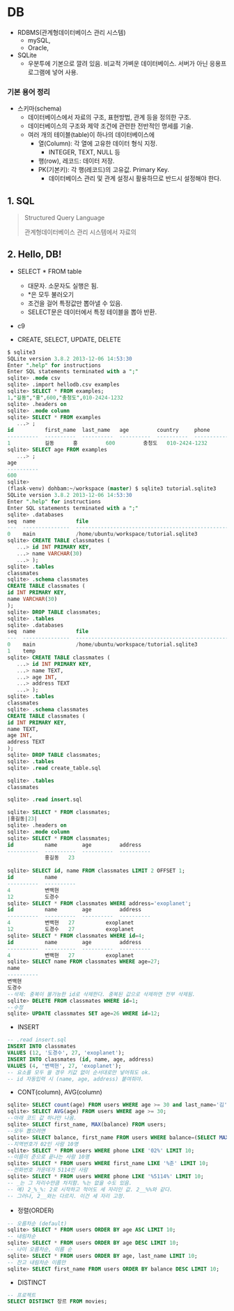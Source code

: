 # DB

* RDBMS(관계형데이터베이스 관리 시스템)
  * mySQL, 
  * Oracle, 
* SQLite
  * 우분투에 기본으로 깔려 있음. 비교적 가벼운 데이터베이스. 서버가 아닌 응용프로그램에 넣어 사용.



### 기본 용어 정리

* 스키마(schema)
  * 데이터베이스에서 자료의 구조, 표현방법, 관계 등을 정의한 구조.
  * 데이터베이스의 구조와 제약 조건에 관련한 전반적인 명세를 기술.
  * 여러 개의 테이블(table)이 하나의 데이터베이스에
    * 열(Column): 각 열에 고유한 데이터 형식 지정.
      * INTEGER, TEXT, NULL 등
    * 행(row), 레코드: 데이터 저장.
    * PK(기본키): 각 행(레코드)의 고유값. Primary Key. 
      * 데이터베이스 관리 및 관계 설정시 활용하므로 반드시 설정해야 한다.



## 1. SQL

> Structured Query Language
>
> 관계형데이터베이스 관리 시스템에서 자료의 



## 2. Hello, DB!

* SELECT * FROM table
  * 대문자. 소문자도 실행은 됨.
  * *은 모두 불러오기
  * 조건을 걸어 특정값만 뽑아낼 수 있음.
  * SELECT문은 데이터에서 특정 테이블을 뽑아 반환.



* c9
* CREATE, SELECT, UPDATE, DELETE 

```sql
$ sqlite3
SQLite version 3.8.2 2013-12-06 14:53:30
Enter ".help" for instructions
Enter SQL statements terminated with a ";"
sqlite> .mode csv
sqlite> .import hellodb.csv examples
sqlite> SELECT * FROM examples;
1,"길동","홍",600,"충청도",010-2424-1232
sqlite> .headers on
sqlite> .mode column
sqlite> SELECT * FROM examples
   ...> ;
id          first_name  last_name   age         country     phone        
----------  ----------  ----------  ----------  ----------  -------------
1           길동      홍         600         충청도   010-2424-1232
sqlite> SELECT age FROM examples
   ...> ;
age       
----------
600       
sqlite> 
(flask-venv) dohbam:~/workspace (master) $ sqlite3 tutorial.sqlite3
SQLite version 3.8.2 2013-12-06 14:53:30
Enter ".help" for instructions
Enter SQL statements terminated with a ";"
sqlite> .databases
seq  name             file                                                      
---  ---------------  ----------------------------------------------------------
0    main             /home/ubuntu/workspace/tutorial.sqlite3                   
sqlite> CREATE TABLE classmates (
   ...> id INT PRIMARY KEY,
   ...> name VARCHAR(30)
   ...> );
sqlite> .tables
classmates
sqlite> .schema classmates
CREATE TABLE classmates (
id INT PRIMARY KEY,
name VARCHAR(30)
);
sqlite> DROP TABLE classmates;
sqlite> .tables
sqlite> .databases
seq  name             file                                                      
---  ---------------  ----------------------------------------------------------
0    main             /home/ubuntu/workspace/tutorial.sqlite3                   
1    temp                                                                       
sqlite> CREATE TABLE classmates (
   ...> id INT PRIMARY KEY,
   ...> name TEXT,
   ...> age INT,
   ...> address TEXT
   ...> );
sqlite> .tables
classmates
sqlite> .schema classmates
CREATE TABLE classmates (
id INT PRIMARY KEY,
name TEXT,
age INT,
address TEXT
);
sqlite> DROP TABLE classmates;
sqlite> .tables
sqlite> .read create_table.sql

sqlite> .tables
classmates

sqlite> .read insert.sql

sqlite> SELECT * FROM classmates;
|홍길동|23|
sqlite> .headers on
sqlite> .mode column
sqlite> SELECT * FROM classmates;
id          name        age         address   
----------  ----------  ----------  ----------
            홍길동   23              
            
sqlite> SELECT id, name FROM classmates LIMIT 2 OFFSET 1;
id          name      
----------  ----------
4           변백현 
12          도경수 
sqlite> SELECT * FROM classmates WHERE address='exoplanet';
id          name        age         address   
----------  ----------  ----------  ----------
4           변백현   27          exoplanet 
12          도경수   27          exoplanet 
sqlite> SELECT * FROM classmates WHERE id=4;
id          name        age         address   
----------  ----------  ----------  ----------
4           변백현   27          exoplanet 
sqlite> SELECT name FROM classmates WHERE age=27;
name      
----------
변백현 
도경수 
--삭제: 중복이 불가능한 id로 삭제한다. 중복된 값으로 삭제하면 전부 삭제됨.
sqlite> DELETE FROM classmates WHERE id=1;
--수정
sqlite> UPDATE classmates SET age=26 WHERE id=12;
```

* INSERT

```sql
-- .read insert.sql
INSERT INTO classmates
VALUES (12, '도경수', 27, 'exoplanet');
INSERT INTO classmates (id, name, age, address)
VALUES (4, '변백현', 27, 'exoplanet');
-- 요소를 모두 쓸 경우 키값 없이 순서대로만 넣어줘도 ok.
-- id 자동입력 시 (name, age, address) 붙여줘야.
```



* CONT(column), AVG(column)

```sql
sqlite> SELECT count(age) FROM users WHERE age >= 30 and last_name='김';  
sqlite> SELECT AVG(age) FROM users WHERE age >= 30;
--아래 코드 값 하나만 나옴.
sqlite> SELECT first_name, MAX(balance) FROM users;
--모두 뽑으려면
sqlite> SELECT balance, first_name FROM users WHERE balance=(SELECT MAX(balance) FROM users);
--지역번호가 02인 사람 10명
sqlite> SELECT * FROM users WHERE phone LIKE '02%' LIMIT 10;
--이름이 준으로 끝나는 사람 10명
sqlite> SELECT * FROM users WHERE first_name LIKE '%준' LIMIT 10;
--전화번호 가운데가 5114인 사람
sqlite> SELECT * FROM users WHERE phone LIKE '%5114%' LIMIT 10;
-- _는 그 자리수만큼 차지함. %는 없을 수도 있음. 
-- 예) 2_%_%: 2로 시작하고 적어도 세 자리인 값. 2__%%와 같다. 
-- 그러나, 2__와는 다르지. 이건 세 자리 고정.
```

* 정렬(ORDER)

```sql
-- 오름차순 (default)
sqlite> SELECT * FROM users ORDER BY age ASC LIMIT 10;
-- 내림차순
sqlite> SELECT * FROM users ORDER BY age DESC LIMIT 10; 
-- 나이 오름차순, 이름 순
sqlite> SELECT * FROM users ORDER BY age, last_name LIMIT 10;   
-- 잔고 내림차순 이름만
sqlite> SELECT first_name FROM users ORDER BY balance DESC LIMIT 10;     
```

* DISTINCT

```sql
-- 프로젝트
SELECT DISTINCT 장르 FROM movies;
```

